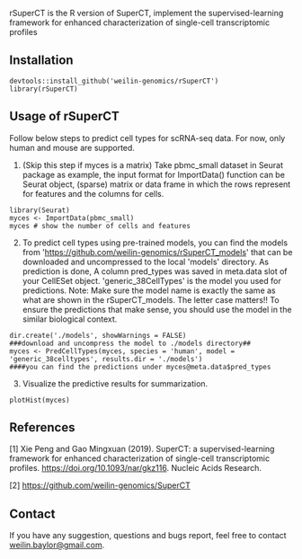 rSuperCT is the R version of SuperCT, implement the supervised-learning framework for enhanced characterization of single-cell transcriptomic profiles

## Installation
```
devtools::install_github('weilin-genomics/rSuperCT')
library(rSuperCT)
```
## Usage of rSuperCT
Follow below steps to predict cell types for scRNA-seq data. For now, only human and mouse are supported.

1) (Skip this step if myces is a matrix) Take pbmc_small dataset in Seurat package as example, the input format for ImportData() function can be Seurat object, (sparse) matrix or data frame in which the rows represent for features and the columns for cells.
```{r}
library(Seurat)
myces <- ImportData(pbmc_small)
myces # show the number of cells and features
```
2) To predict cell types using pre-trained models, you can find the models from 'https://github.com/weilin-genomics/rSuperCT_models' that can be downloaded and uncompressed to the local 'models' directory. As prediction is done, A column pred_types was saved in meta.data slot of your CellESet object. 'generic_38CellTypes' is the model you used for predictions. 
Note: Make sure the model name is exactly the same as what are shown in the rSuperCT_models. The letter case matters!! To ensure the predictions that make sense, you should use the model in the similar biological context.
```{r}
dir.create('./models', showWarnings = FALSE)
###download and uncompress the model to ./models directory##
myces <- PredCellTypes(myces, species = 'human', model = 'generic_38celltypes', results.dir = './models')
####you can find the predictions under myces@meta.data$pred_types
```
3) Visualize the predictive results for summarization.
```{r}
plotHist(myces)
```
## References
[1] Xie Peng and Gao Mingxuan (2019). SuperCT: a supervised-learning framework for enhanced characterization of single-cell transcriptomic profiles. https://doi.org/10.1093/nar/gkz116. Nucleic Acids Research.

[2] https://github.com/weilin-genomics/SuperCT
## Contact
If you have any suggestion, questions and bugs report, feel free to contact weilin.baylor@gmail.com.
